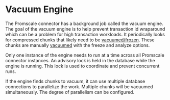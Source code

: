 # Vacuum Engine

The Promscale connector has a background job called the vacuum engine.
The goal of the vacuum engine is to help prevent transaction id wraparound
which can be a problem for high transaction workloads.
It periodically looks for compressed chunks that likely need to be
[vacuumed/frozen](https://www.postgresql.org/docs/current/routine-vacuuming.html#VACUUM-FOR-WRAPAROUND).
These chunks are manually [vacuumed](https://www.postgresql.org/docs/current/sql-vacuum.html)
with the freeze and analyze options.

Only one instance of the engine needs to run at a time across all Promscale
connector instances. An advisory lock is held in the database while the engine
is running. This lock is used to coordinate and prevent concurrent runs.

If the engine finds chunks to vacuum, it can use multiple database connections
to parallelize the work. Multiple chunks will be vacuumed simultaneously. The
degree of parallelism can be configured.
